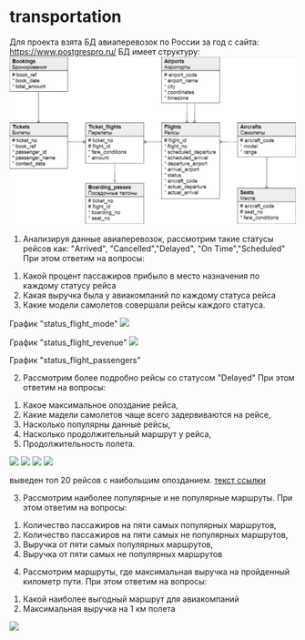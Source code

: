 # transportation
Для проекта взята БД авиаперевозок по России за год с сайта: https://www.postgrespro.ru/ 
БД имеет структуру: 
<img src="https://github.com/cnegaa/transportation/blob/master/structure/structure_bd.jpg" alt="структура" />


1) Анализируя данные авиаперевозок, рассмотрим такие статусы рейсов как: "Arrived", "Cancelled","Delayed", "On Time","Scheduled" При этом ответим на вопросы:
1.	Какой процент пассажиров прибыло в место назначения по каждому статусу рейса
2.	Какая выручка была у авиакомпаний по каждому статуса рейса
3.	Какие модели самолетов совершали рейсы каждого статуса.

График "status_flight_mode"
<img src="https://github.com/cnegaa/transportation/blob/master/img_chart/route_demand/status_flight_model.png" />

График "status_flight_revenue"
<img src="https://github.com/cnegaa/transportation/blob/master/img_chart/route_demand/status_flight_revenue.png" />

График "status_flight_passengers"


2) Рассмотрим более подробно рейсы со статусом "Delayed"
При этом ответим на вопросы:
1.	Какое максимальное опоздание рейса,
2.	Какие мадели самолетов чаще всего задервиваются на рейсе,
3.	Насколько популярны данные рейсы,
4.	Насколько продолжительный маршрут у рейса,
5.	Продолжительность полета.


<img src="https://github.com/cnegaa/transportation/blob/master/img_chart/flight_delays/flight_delays_dist_767-300.png" />
<img src="https://github.com/cnegaa/transportation/blob/master/img_chart/flight_delays/flight_delays_dist_A319-100.png" />
<img src="https://github.com/cnegaa/transportation/blob/master/img_chart/flight_delays/flight_delays_pas_767-300.png" />
<img src="https://github.com/cnegaa/transportation/blob/master/img_chart/flight_delays/flight_delays_pas_A319.png" />

выведен топ 20 рейсов с наибольшим опозданием. 
<a href="URL">текст ссылки</a>

3) Рассмотрим наиболее популярные и не популярные маршруты.
При этом ответим на вопросы:
1.	Количество пассажиров на пяти самых популярных маршрутов,
2.	Количество пассажиров на пяти самых не популярных маршрутов,
3.	Выручка от пяти самых популярных маршрутов,
4.	Выручка от пяти самых не популярных маршрутов


4) Рассмотрим маршруты, где максимальная выручка на пройденный километр пути. При этом ответим на вопросы:
1.	Какой наиболее выгодный маршрут для авиакомпаний
2.	Максимальная выручка на 1 км полета

<img src="https://github.com/cnegaa/transportation/blob/master/img_chart/route_profit_per_km/route_profit_per_km.png" />
